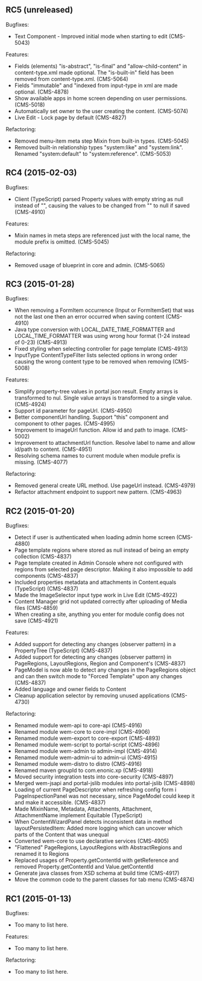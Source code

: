 ## RC5 (unreleased)

Bugfixes:

 - Text Component - Improved initial mode when starting to edit (CMS-5043)

Features:

  - Fields (elements) "is-abstract", "is-final" and "allow-child-content" in content-type.xml made optional. The "is-built-in" field has been removed from content-type.xml. (CMS-5064)
  - Fields "immutable" and "indexed from input-type in xml are made optional. (CMS-4878)
  - Show available apps in home screen depending on user permissions. (CMS-5018)
  - Automatically set owner to the user creating the content. (CMS-5074)
  - Live Edit - Lock page by default (CMS-4827)

Refactoring:

  - Removed menu-item meta step Mixin from built-in types. (CMS-5045)
  - Removed built-in relationship types "system:like" and "system:link". Renamed "system:default" to "system:reference". (CMS-5053)

## RC4 (2015-02-03)

Bugfixes:

 - Client (TypeScript) parsed Property values with empty string as null instead of "", causing the values to be changed from "" to null if saved (CMS-4910)

Features:

  - Mixin names in meta steps are referenced just with the local name, the module prefix is omitted. (CMS-5045)

Refactoring:

  - Removed usage of blueprint in core and admin. (CMS-5065)


## RC3 (2015-01-28)

Bugfixes:

 - When removing a FormItem occurrence (Input or FormItemSet) that was not the last one
   then an error occurred when saving content (CMS-4910)
 - Java type conversion with LOCAL_DATE_TIME_FORMATTER and LOCAL_TIME_FORMATTER was using wrong
   hour format (1-24 instead of 0-23) (CMS-4913)
 - Fixed styling when selecting controller for page template (CMS-4913)
 - InputType ContentTypeFilter lists selected options in wrong order causing the wrong content type to be removed when removing (CMS-5008)

Features:

  - Simplify property-tree values in portal json result. Empty arrays is transformed to nul. Single value arrays
    is transformed to a single value. (CMS-4924)
  - Support id parameter for pageUrl. (CMS-4950)
  - Better componentUrl handling. Support "this" component and component to other pages. (CMS-4995)
  - Improvement to imageUrl function. Allow id and path to image. (CMS-5002)
  - Improvement to attachmentUrl function. Resolve label to name and allow id/path to content. (CMS-4951)
  - Resolving schema names to current module when module prefix is missing. (CMS-4077)

Refactoring:

  - Removed general create URL method. Use pageUrl instead. (CMS-4979)
  - Refactor attachment endpoint to support new pattern. (CMS-4963)


## RC2 (2015-01-20)

Bugfixes:

  - Detect if user is authenticated when loading admin home screen (CMS-4880)
  - Page template regions where stored as null instead of being an empty collection (CMS-4837)
  - Page template created in Admin Console where not configured with regions from selected page
    descriptor. Making it also impossible to add components (CMS-4837)
  - Included properties metadata and attachments in Content.equals (TypeScript) (CMS-4837)
  - Made the ImageSelector input type work in Live Edit (CMS-4922)
  - Content Manager grid not updated correctly after uploading of Media files (CMS-4859)
  - When creating a site, anything you enter for module config does not save (CMS-4921)

Features:

  - Added support for detecting any changes (observer pattern) in a PropertyTree (TypeScript) (CMS-4837)
  - Added support for detecting any changes (observer pattern) in PageRegions, LayoutRegions,
    Region and Component's (CMS-4837)
  - PageModel is now able to detect any changes in the PageRegions object and can then switch mode
    to "Forced Template" upon any changes (CMS-4837)
  - Added language and owner fields to Content
  - Cleanup application selector by removing unused applications (CMS-4730)

Refactoring:

  - Renamed module wem-api to core-api (CMS-4916)
  - Renamed module wem-core to core-impl (CMS-4906)
  - Renamed module wem-export to core-export (CMS-4893)
  - Renamed module wem-script to portal-script (CMS-4896)
  - Renamed module wem-admin to admin-impl (CMS-4914)
  - Renamed module wem-admin-ui to admin-ui (CMS-4915)
  - Renamed module wem-distro to distro (CMS-4916)
  - Renamed maven groupId to com.enonic.xp (CMS-4918)
  - Moved security integration tests into core-security (CMS-4897)
  - Merged wem-jsapi and portal-jslib modules into portal-jslib (CMS-4898)
  - Loading of current PageDescriptor when refreshing config form i PageInspectionPanel was not necessary,
    since PageModel could keep it and make it accessible. (CMS-4837)
  - Made MixinName, Metadata, Attachments, Attachment, AttachmentName implement Equitable (TypeScript)
  - When ContentWizardPanel detects inconsistent data in method layoutPersistedItem: 
    Added more logging which can uncover which parts of the Content that was unequal
  - Converted wem-core to use declarative services (CMS-4905)  
  - "Flattened" PageRegions, LayoutRegions with AbstractRegions and renamed it to Regions
  - Replaced usages of Property.getContentId with getReference and removed Property.getContentId and Value.getContentId
  - Generate java classes from XSD schema at build time (CMS-4917)
  - Move the common code to the parent classes for tab menu (CMS-4874)


## RC1 (2015-01-13)

Bugfixes:

  - Too many to list here.

Features:

  - Too many to list here.

Refactoring:

  - Too many to list here.


